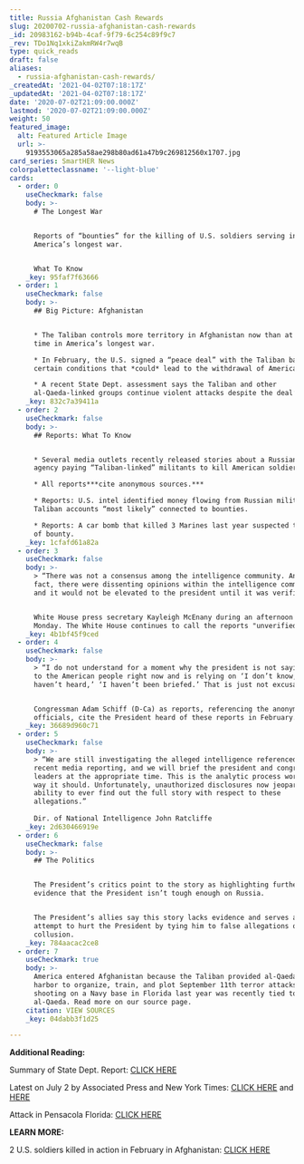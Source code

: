 ```yaml
---
title: Russia Afghanistan Cash Rewards
slug: 20200702-russia-afghanistan-cash-rewards
_id: 20983162-b94b-4caf-9f79-6c254c89f9c7
_rev: TDo1Nq1xkiZakmRW4r7wqB
type: quick_reads
draft: false
aliases:
  - russia-afghanistan-cash-rewards/
_createdAt: '2021-04-02T07:18:17Z'
_updatedAt: '2021-04-02T07:18:17Z'
date: '2020-07-02T21:09:00.000Z'
lastmod: '2020-07-02T21:09:00.000Z'
weight: 50
featured_image:
  alt: Featured Article Image
  url: >-
    9193553065a285a58ae298b80ad61a47b9c269812560x1707.jpg
card_series: SmartHER News
colorpaletteclassname: '--light-blue'
cards:
  - order: 0
    useCheckmark: false
    body: >-
      # The Longest War


      Reports of “bounties” for the killing of U.S. soldiers serving in
      America’s longest war.


      What To Know
    _key: 95faf7f63666
  - order: 1
    useCheckmark: false
    body: >-
      ## Big Picture: Afghanistan


      * The Taliban controls more territory in Afghanistan now than at any other
      time in America’s longest war.

      * In February, the U.S. signed a “peace deal” with the Taliban based on
      certain conditions that *could* lead to the withdrawal of American forces.

      * A recent State Dept. assessment says the Taliban and other
      al-Qaeda-linked groups continue violent attacks despite the deal’s terms.
    _key: 832c7a39411a
  - order: 2
    useCheckmark: false
    body: >-
      ## Reports: What To Know


      * Several media outlets recently released stories about a Russian military
      agency paying “Taliban-linked” militants to kill American soldiers.

      * All reports***cite anonymous sources.***

      * Reports: U.S. intel identified money flowing from Russian military to
      Taliban accounts “most likely” connected to bounties.

      * Reports: A car bomb that killed 3 Marines last year suspected to be part
      of bounty.
    _key: 1cfafd61a82a
  - order: 3
    useCheckmark: false
    body: >-
      > “There was not a consensus among the intelligence community. And, in
      fact, there were dissenting opinions within the intelligence community,
      and it would not be elevated to the president until it was verified.”


      White House press secretary Kayleigh McEnany during an afternoon briefing
      Monday. The White House continues to call the reports "unverified."
    _key: 4b1bf45f9ced
  - order: 4
    useCheckmark: false
    body: >-
      > “I do not understand for a moment why the president is not saying this
      to the American people right now and is relying on ‘I don’t know,’ ‘I
      haven’t heard,’ ‘I haven’t been briefed.’ That is just not excusable.”


      Congressman Adam Schiff (D-Ca) as reports, referencing the anonymous
      officials, cite the President heard of these reports in February.
    _key: 36689d960c71
  - order: 5
    useCheckmark: false
    body: >-
      > “We are still investigating the alleged intelligence referenced in
      recent media reporting, and we will brief the president and congressional
      leaders at the appropriate time. This is the analytic process working the
      way it should. Unfortunately, unauthorized disclosures now jeopardize our
      ability to ever find out the full story with respect to these
      allegations.”  
        
      Dir. of National Intelligence John Ratcliffe
    _key: 2d630466919e
  - order: 6
    useCheckmark: false
    body: >-
      ## The Politics


      The President’s critics point to the story as highlighting further
      evidence that the President isn’t tough enough on Russia.


      The President’s allies say this story lacks evidence and serves as another
      attempt to hurt the President by tying him to false allegations of Russian
      collusion.
    _key: 784aacac2ce8
  - order: 7
    useCheckmark: true
    body: >-
      America entered Afghanistan because the Taliban provided al-Qaeda a safe
      harbor to organize, train, and plot September 11th terror attacks. A
      shooting on a Navy base in Florida last year was recently tied to
      al-Qaeda. Read more on our source page.
    citation: VIEW SOURCES
    _key: 04dabb3f1d25

---
```

**Additional Reading:**

Summary of State Dept. Report: [CLICK HERE](https://www.longwarjournal.org/archives/2020/06/pakistan-a-safe-haven-for-terror-groups-u-s-state-department.php)

Latest on July 2 by Associated Press and New York Times: [CLICK HERE](https://apnews.com/d903d870a96ab53087e3f9dd39ab0198) and [HERE](https://www.nytimes.com/2020/06/30/us/politics/russian-bounties-afghanistan-intelligence.html)

Attack in Pensacola Florida: [CLICK HERE](https://www.nytimes.com/2020/05/18/us/politics/justice-department-al-qaeda-florida-naval-base-shooting.html)

**LEARN MORE:**

2 U.S. soldiers killed in action in February in Afghanistan: [CLICK HERE](https://smarthernews.com/article/u-s-military-spokesman-col-sonny-leggett-on-two-u-s-soldiers-killed-this-weekend-in-afghanistan/)